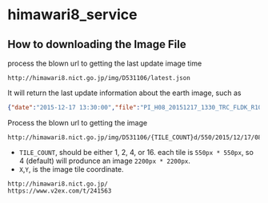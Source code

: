 # himawari8_service

## How to downloading the Image File

process the blown url to getting the last update image time

```
http://himawari8.nict.go.jp/img/D531106/latest.json
```

It will return the last update information about the earth image, such as

```json
{"date":"2015-12-17 13:30:00","file":"PI_H08_20151217_1330_TRC_FLDK_R10_PGPFD.png"}
```

Process the blown url to getting the image

```
http://himawari8.nict.go.jp/img/D531106/{TILE_COUNT}d/550/2015/12/17/083000_{x}_{y}.png
```

- `TILE_COUNT`, should be either 1, 2, 4, or 16. each tile is `550px * 550px`, so 4 (default) will produnce an image `2200px * 2200px`.
- `X`,`Y`, is the image tile coordinate.

```
http://himawari8.nict.go.jp/
https://www.v2ex.com/t/241563
```